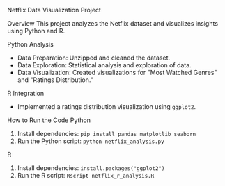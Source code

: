 Netflix Data Visualization Project

 Overview
This project analyzes the Netflix dataset and visualizes insights using Python and R.

 Python Analysis
- Data Preparation: Unzipped and cleaned the dataset.
- Data Exploration: Statistical analysis and exploration of data.
- Data Visualization: Created visualizations for "Most Watched Genres" and "Ratings Distribution."

 R Integration
- Implemented a ratings distribution visualization using `ggplot2`.

 How to Run the Code
 Python
1. Install dependencies: `pip install pandas matplotlib seaborn`
2. Run the Python script: `python netflix_analysis.py`

 R
1. Install dependencies: `install.packages("ggplot2")`
2. Run the R script: `Rscript netflix_r_analysis.R`
